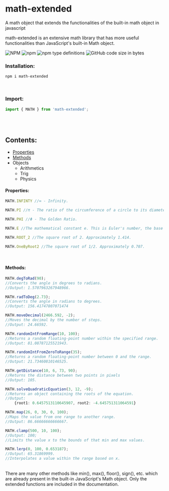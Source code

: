 # math-extended
A math object that extends the functionalities of the built-in math object in javascript


math-extended is an extensive math library that has more useful functionalities than JavaScript's built-in Math object.

![NPM](https://img.shields.io/npm/l/math-extended?color=light&label=license&style=flat-square) ![npm](https://img.shields.io/npm/v/math-extended?label=npm-version&style=flat-square) ![npm type definitions](https://img.shields.io/npm/types/math-extended?style=flat-square) ![GitHub code size in bytes](https://img.shields.io/github/languages/code-size/rithish288/r-math?style=flat-square)
### Installation:

    npm i math-extended
<br/>

### Import:
```ts
import { MATH } from 'math-extended';
```
<br/>
<br/>

## Contents:

- [Properties](#properties)
- [Methods](#methods)
- Objects
    - Arithmetics
    - Trig
    - Physics


#### Properties:
```ts
MATH.INFINTY //∞ - Infinity.

MATH.PI //π - The ratio of the circumference of a circle to its diameter.

MATH.PHI //Φ - The Golden Ratio.

MATH.E //The mathematical constant e. This is Euler's number, the base of natural logarithms.

MATH.ROOT_2 //The square root of 2. Approximately 1.414.

MATH.OneByRoot2 //The square root of 1/2. Approximately 0.707.
```
<br/>

#### Methods:
```ts
MATH.degToRad(90);
//Converts the angle in degrees to radians.
//Output: 1.5707963267948966.

MATH.radToDeg(2.73);
//Converts the angle in radians to degrees.
//Output: 156.41747807071474

MATH.moveDecimal(2466.592, -2);
//Moves the decimal by the number of steps.
//Output: 24.66592.

MATH.randomIntFromRange(10, 100);
//Returns a random floating-point number within the specified range.
//Output: 81.08787125521943.

MATH.randomIntFromZeroToRange(35);
//Returns a random floating-point number between 0 and the range.
//Output: 21.73460810146525.

MATH.getDistance(10, 6, 73, 90);
//Returns the distance between two points in pixels
//Output: 105.

MATH.solveQuadraticEquation(3, 12, -9);
//Returns an object containing the roots of the equation.
//Output: 
    {root1: 0.6457513110645907, root2: -4.645751311064591}

MATH.map(26, 0, 30, 0, 100);
//Maps the value from one range to another range.
//Output: 86.66666666666667.

MATH.clamp(500, 10, 100);
//Output: 100;
//Limits the value x to the bounds of that min and max values.

MATH.lerp(0, 100, 0.653187);
//Output: 65.31869999.
//Interpolates a value within the range based on x.
```

<br/>
There are many other methods like min(), max(), floor(), sign(), etc. which are already present in the built-in JavaScript's Math object. Only the extended functions are included in the documentation.